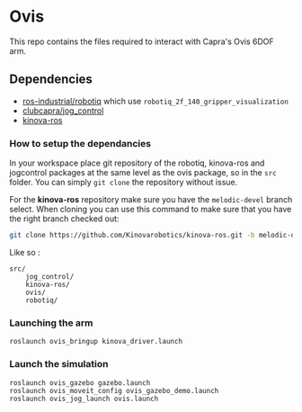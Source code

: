 # Ovis

This repo contains the files required to interact with Capra's Ovis 6DOF arm.

## Dependencies

- [ros-industrial/robotiq](https://github.com/ros-industrial/robotiq) which use `robotiq_2f_140_gripper_visualization`
- [clubcapra/jog_control](https://github.com/clubcapra/jog_control)
- [kinova-ros](https://github.com/Kinovarobotics/kinova-ros)

### How to setup the dependancies


In your workspace place git repository of the robotiq, kinova-ros and jogcontrol packages at the same level as the ovis package, so in the `src` folder. You can simply `git clone` the repository without issue. 

For the **kinova-ros** repository make sure you have the `melodic-devel` branch select. When cloning you can use this command to make sure that you have the right branch checked out:
```bash
git clone https://github.com/Kinovarobotics/kinova-ros.git -b melodic-devel
```

 Like so : 
```
src/
    jog_control/
    kinova-ros/
    ovis/
    robotiq/
```

### Launching the arm
    roslaunch ovis_bringup kinova_driver.launch

### Launch the simulation
    
    roslaunch ovis_gazebo gazebo.launch
    roslaunch ovis_moveit_config ovis_gazebo_demo.launch 
    roslaunch ovis_jog_launch ovis.launch 
